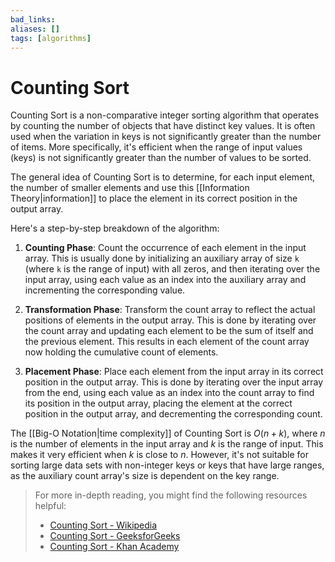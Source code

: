 ```yaml
---
bad_links: 
aliases: []
tags: [algorithms]
---
```

# Counting Sort

Counting Sort is a non-comparative integer sorting algorithm that operates by counting the number of objects that have distinct key values. It is often used when the variation in keys is not significantly greater than the number of items. More specifically, it's efficient when the range of input values (keys) is not significantly greater than the number of values to be sorted.

The general idea of Counting Sort is to determine, for each input element, the number of smaller elements and use this [[Information Theory|information]] to place the element in its correct position in the output array.

Here's a step-by-step breakdown of the algorithm:

1. **Counting Phase**: Count the occurrence of each element in the input array. This is usually done by initializing an auxiliary array of size `k` (where `k` is the range of input) with all zeros, and then iterating over the input array, using each value as an index into the auxiliary array and incrementing the corresponding value.

2. **Transformation Phase**: Transform the count array to reflect the actual positions of elements in the output array. This is done by iterating over the count array and updating each element to be the sum of itself and the previous element. This results in each element of the count array now holding the cumulative count of elements.

3. **Placement Phase**: Place each element from the input array in its correct position in the output array. This is done by iterating over the input array from the end, using each value as an index into the count array to find its position in the output array, placing the element at the correct position in the output array, and decrementing the corresponding count.

The [[Big-O Notation|time complexity]] of Counting Sort is $O(n + k)$, where $n$ is the number of elements in the input array and $k$ is the range of input. This makes it very efficient when $k$ is close to $n$. However, it's not suitable for sorting large data sets with non-integer keys or keys that have large ranges, as the auxiliary count array's size is dependent on the key range.

> For more in-depth reading, you might find the following resources helpful:
> - [Counting Sort - Wikipedia](https://www.google.com/search?q=Counting+Sort+Wikipedia)
> - [Counting Sort - GeeksforGeeks](https://www.google.com/search?q=Counting+Sort+GeeksforGeeks)
> - [Counting Sort - Khan Academy](https://www.google.com/search?q=Counting+Sort+Khan+Academy)